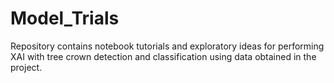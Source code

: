 # Model_Trials
Repository contains notebook tutorials and exploratory ideas for performing XAI with tree crown detection and classification using data obtained in the project. 
